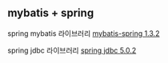 ## mybatis + spring



spring mybatis 라이브러리
[mybatis-spring 1.3.2](https://mvnrepository.com/artifact/org.mybatis/mybatis-spring/1.3.2)

spring jdbc 라이브러리
[spring jdbc 5.0.2](https://mvnrepository.com/artifact/org.springframework/spring-jdbc/5.0.2.RELEASE)
<!--stackedit_data:
eyJoaXN0b3J5IjpbMTY5MjczODYzMywxODU5NTI3NDYwLDExMT
YzMzY1ODNdfQ==
-->